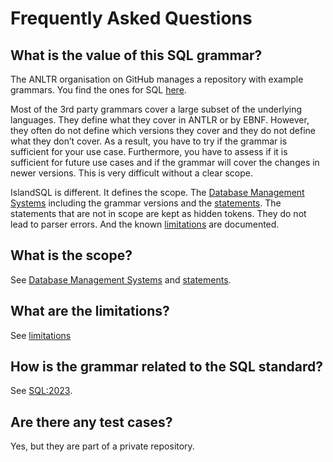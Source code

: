 # Frequently Asked Questions

## What is the value of this SQL grammar?

The ANLTR organisation on GitHub manages a repository with example grammars. You find the ones for SQL [here](https://github.com/antlr/grammars-v4/tree/master/sql).

Most of the 3rd party grammars cover a large subset of the underlying languages. They define what they cover in ANTLR or by EBNF. However, they often do not define which versions they cover and they do not define what they don’t cover. As a result, you have to try if the grammar is sufficient for your use case. Furthermore, you have to assess if it is sufficient for future use cases and if the grammar will cover the changes in newer versions. This is very difficult without a clear scope.

IslandSQL is different. It defines the scope. The [Database Management Systems](README.md#database-management-systems) including the grammar versions and the [statements](README.md#statements). The statements that are not in scope are kept as hidden tokens. They do not lead to parser errors. And the known [limitations](limitations.md) are documented.

## What is the scope?

See [Database Management Systems](README.md#database-management-systems) and [statements](README.md#statements).

## What are the limitations?

See [limitations](limitations.md)

## How is the grammar related to the SQL standard?

See [SQL:2023](sql-2023.md).

## Are there any test cases?

Yes, but they are part of a private repository.